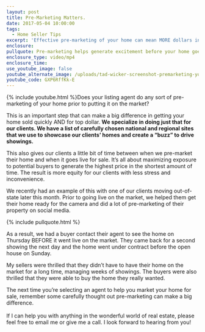 ```yaml
---
layout: post
title: Pre-Marketing Matters.
date: 2017-05-04 10:00:00
tags:
  - Home Seller Tips
excerpt: 'Effective pre-marketing of your home can mean MORE dollars in your pocket and a faster, less stressful sale.'
enclosure:
pullquote: Pre-marketing helps generate excitement before your home goes live on the market.
enclosure_type: video/mp4
enclosure_time:
use_youtube_image: false
youtube_alternate_image: /uploads/tad-wicker-screenshot-premarketing-youtube.jpg
youtube_code: GXP6RffKk-E
---
```



{% include youtube.html %}Does your listing agent do any sort of pre-marketing of your home prior to putting it on the market?

This is an important step that can make a big difference in getting your home sold quickly AND for top dollar. **We specialize in doing just that for our clients. We have a list of carefully chosen national and regional sites that we use to showcase our clients’ homes and create a “buzz” to drive showings.**

This also gives our clients a little bit of time between when we pre-market their home and when it goes live for sale. It’s all about maximizing exposure to potential buyers to generate the highest price in the shortest amount of time. The result is more equity for our clients with less stress and inconvenience.

We recently had an example of this with one of our clients moving out-of-state later this month. Prior to going live on the market, we helped them get their home ready for the camera and did a lot of pre-marketing of their property on social media.

{% include pullquote.html %}

As a result, we had a buyer contact their agent to see the home on Thursday BEFORE it went live on the market. They came back for a second showing the next day and the home went under contract before the open house on Sunday.

My sellers were thrilled that they didn’t have to have their home on the market for a long time, managing weeks of showings. The buyers were also thrilled that they were able to buy the home they really wanted.

The next time you’re selecting an agent to help you market your home for sale, remember some carefully thought out pre-marketing can make a big difference.
<br>
<br>If I can help you with anything in the wonderful world of real estate, please feel free to email me or give me a call. I look forward to hearing from you!